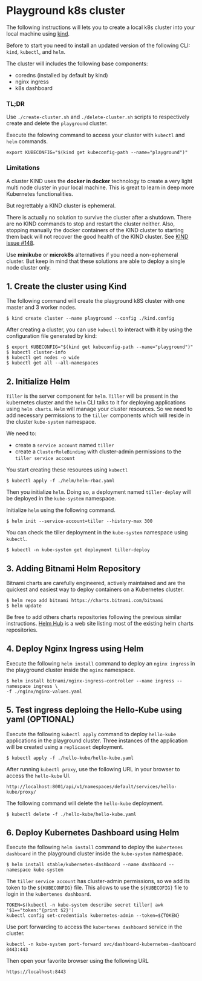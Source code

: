 # Playground k8s cluster 
The following instructions will lets you to create a local k8s cluster into your local machine using [kind](https://kind.sigs.k8s.io).

Before to start you need to install an updated version of the following CLI: `kind`, `kubectl`, and `helm`.

The cluster will includes the following base components:
- coredns (installed by default by kind)
- nginx ingress
- k8s dashboard

### TL;DR
Use `./create-cluster.sh` and `./delete-cluster.sh` scripts to respectively create and delete the `playground` cluster.

Execute the folowing command to access your cluster with `kubectl` and `helm` commands.
```
export KUBECONFIG="$(kind get kubeconfig-path --name="playground")"
```
### Limitations
A cluster KIND uses the **docker in docker** technology to create a very light multi node cluster in your local machine. This is great to learn in deep more Kubernetes functionalities. 

But regrettably a KIND cluster is ephemeral. 

There is actually no solution to survive the cluster after a shutdown. There are no KIND commands to stop and restart the cluster neither. Also, stopping manually the docker containers of the KIND cluster to starting them back will not recover the good health of the KIND cluster. See [KIND issue #148](https://github.com/kubernetes-sigs/kind/issues/148).

Use **minikube** or **microk8s** alternatives if you need a non-ephemeral cluster. But keep in mind that these solutions are able to deploy a single node cluster only.

## 1. Create the cluster using Kind
The following command will create the playground k8S cluster with one master and 3 worker nodes.
```
$ kind create cluster --name playground --config ./kind.config
```

After creating a cluster, you can use `kubectl` to interact with it by using the configuration file generated by kind:
```
$ export KUBECONFIG="$(kind get kubeconfig-path --name="playground")"
$ kubectl cluster-info
$ kubectl get nodes -o wide
$ kubectl get all --all-namespaces
```

## 2. Initialize Helm 
`Tiller` is the server component for `helm`. `Tiller` will be present in the kubernetes cluster and the `helm` CLI talks to it for deploying applications using `helm charts`.
`Helm` will manage your cluster resources. So we need to add necessary permissions to the `tiller` components which will reside in the cluster `kube-system` namespace.

We need to:
- create a `service account` named `tiller`
- create a `ClusterRoleBinding` with cluster-admin permissions to the `tiller service account`

You start creating these resources using `kubectl`
```
$ kubectl apply -f ./helm/helm-rbac.yaml
```

Then you initialize `helm`. Doing so, a deployment named `tiller-deploy` will be deployed in the `kube-system` namespace.

Initialize `helm` using the following command.
```
$ helm init --service-account=tiller --history-max 300
```

You can check the tiller deployment in the `kube-system` namespace using `kubectl`.
```
$ kubectl -n kube-system get deployment tiller-deploy 
```

## 3. Adding Bitnami Helm Repository
Bitnami charts are carefully engineered, actively maintained and are the quickest and easiest way to deploy containers on a Kubernetes cluster. 
```
$ helm repo add bitnami https://charts.bitnami.com/bitnami
$ helm update
```
Be free to add others charts repositories following the previous similar instructions. [Helm Hub](https://hub.helm.sh/charts) is a web site listing most of the existing helm charts repositories.


## 4. Deploy Nginx Ingress using Helm
Execute the following `helm install` command to deploy an `nginx ingress` in the playground cluster inside the `nginx` namespace. 
```
$ helm install bitnami/nginx-ingress-controller --name ingress --namespace ingress \
-f ./nginx/nginx-values.yaml
```

## 5. Test ingress deploing the Hello-Kube using yaml (OPTIONAL)
Execute the following `kubectl apply` command to deploy `hello-kube` applications in the playground cluster. Three instances of the application will be created using a `replicaset` deployment.
```
$ kubectl apply -f ./hello-kube/hello-kube.yaml
```

After running `kubectl proxy`, use the following URL in your browser to access the `hello-kube` UI.
```
http://localhost:8001/api/v1/namespaces/default/services/hello-kube/proxy/
```

The following command will delete the `hello-kube` deployment.
```
$ kubectl delete -f ./hello-kube/hello-kube.yaml
```

## 6. Deploy Kubernetes Dashboard using Helm 
Execute the following `helm install` command to deploy the `kubertenes dashboard` in the playground cluster inside the `kube-system` namespace.
```
$ helm install stable/kubernetes-dashboard --name dashboard --namespace kube-system
```

The `tiller` `service account` has cluster-admin permissions, so we add its token to the `${KUBECONFIG}` file. This allows to use the `${KUBECOFIG}` file to login in the `kubertenes dashboard`.
```
TOKEN=$(kubectl -n kube-system describe secret tiller| awk '$1=="token:"{print $2}')
kubectl config set-credentials kubernetes-admin --token=${TOKEN}
```

Use port forwarding to access the `kubertenes dashboard` service in the cluster.
```
kubectl -n kube-system port-forward svc/dashboard-kubernetes-dashboard 8443:443
```

Then open your favorite browser using the following URL
```
https://localhost:8443
```


